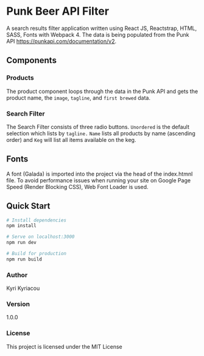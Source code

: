 # Punk Beer API Filter
A search results filter application written using React JS, Reactstrap, HTML, SASS, Fonts with Webpack 4. The data is being populated from the Punk API https://punkapi.com/documentation/v2.

## Components

### Products
The product component loops through the data in the Punk API and gets the product name, the `image`, `tagline`, and `first brewed` data. 

### Search Filter
The Search Filter consists of three radio buttons. `Unordered` is the default selection which lists by `tagline.` `Name` lists all products by name (ascending order) and `Keg` will list all items available on the keg.

## Fonts
A font (Galada) is imported into the project via the head of the index.htmnl file. To avoid performance issues when running your site on Google Page Speed (Render Blocking CSS), Web Font Loader is used.

## Quick Start

``` bash
# Install dependencies
npm install

# Serve on localhost:3000
npm run dev

# Build for production
npm run build
```
### Author

Kyri Kyriacou

### Version

1.0.0

### License

This project is licensed under the MIT License
